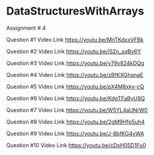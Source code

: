 # DataStructuresWithArrays
Assignment # 4

Question #1 Video Link https://youtu.be/MnTKdxxVFBk

Question #2 Video Link https://youtu.be/jS2n_sqBv6Y

Question #3 Video Link https://youtu.be/y79v824kDQg

Question #4 Video Link https://youtu.be/zBfKXGhqnaE

Question #5 Video Link https://youtu.be/pX4M8xky-cQ

Question #6 Video Link https://youtu.be/KdgTFaByU9Q

Question #7 Video Link https://youtu.be/W5YL4aUNrW0

Question #8 Video Link https://youtu.be/2gM9Hfp5uh4

Question #9 Video Link https://youtu.be/J-8bfKG4yWA

Question #10 Video Link https://youtu.be/cDxH05D1Fu0 
